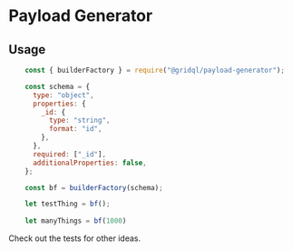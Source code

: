 # Payload Generator

## Usage

```js
    const { builderFactory } = require("@gridql/payload-generator");

    const schema = {
      type: "object",
      properties: {
        _id: {
          type: "string",
          format: "id",
        },
      },
      required: ["_id"],
      additionalProperties: false,
    };

    const bf = builderFactory(schema);

    let testThing = bf();
    
    let manyThings = bf(1000)
```

Check out the tests for other ideas.